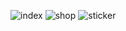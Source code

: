 ![index](https://github.com/user-attachments/assets/e15508ba-1111-4340-87c5-39b236a3fa8a)
![shop](https://github.com/user-attachments/assets/bd4f3aec-961b-4a5c-8a26-5f08c4d98d12)
![sticker](https://github.com/user-attachments/assets/a613d640-0ae9-44f1-a0cf-e7f6c757fc48)

